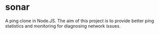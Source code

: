 sonar
=====

A ping clone in Node.JS. The aim of this project is to provide better ping statistics and monitoring for diagnosing network issues.
